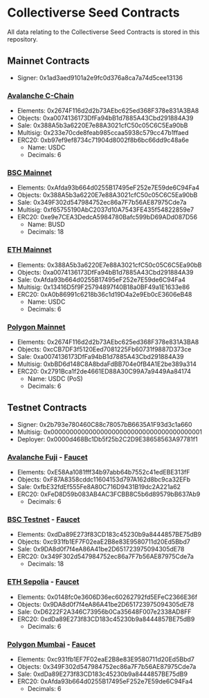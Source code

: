 # **Collectiverse Seed Contracts**
All data relating to the Collectiverse Seed Contracts is stored in this repository.

## **Mainnet Contracts**
- Signer:   0x1ad3aed9101a2e9fc0d376a8ca7a74d5cee13136 

### [Avalanche C-Chain](https://snowtrace.io)
- Elements: 0x2674F116d2d2b73AEbc625ed368F378e831A3BA8
- Objects:  0xa0074136173DfFa94bB1d7885A43Cbd291884A39
- Sale:     0x388A5b3a6220E7e88A3021cfC50c05C6C5Ea90bB
- Multisig: 0x233e70cde8feab985ccaa5938c579cc47b1ffaed
- ERC20:    0xb97ef9ef8734c71904d8002f8b6bc66dd9c48a6e
  - Name:     USDC
  - Decimals: 6

### [BSC Mainnet](https://bscscan.com)
- Elements: 0xAfda93b664d0255B17495eF252e7E59de6C94Fa4
- Objects:  0x388A5b3a6220E7e88A3021cfC50c05C6C5Ea90bB
- Sale:     0x349F302d547984752ec86a7F7b56AE87975Cde7a
- Multisig: 0xf65755190AbC2037d10A7543FE435f54822859e7
- ERC20:    0xe9e7CEA3DedcA5984780Bafc599bD69ADd087D56
  - Name:     BUSD
  - Decimals: 18

### [ETH Mainnet](https://etherscan.io)
- Elements: 0x388A5b3a6220E7e88A3021cfC50c05C6C5Ea90bB
- Objects:  0xa0074136173DfFa94bB1d7885A43Cbd291884A39
- Sale:     0xAfda93b664d0255B17495eF252e7E59de6C94Fa4
- Multisig: 0x13416D5f9F25794897f40B18a0BF49a1E1633e86
- ERC20:    0xA0b86991c6218b36c1d19D4a2e9Eb0cE3606eB48
  - Name:     USDC
  - Decimals: 6

### [Polygon Mainnet](https://polygonscan.com)
- Elements: 0x2674F116d2d2b73AEbc625ed368F378e831A3BA8
- Objects:  0xcCB7DF3f5120Eed7081225Fb60731f9887D373ce
- Sale:     0xa0074136173DfFa94bB1d7885A43Cbd291884A39
- Multisig: 0xbBD6d148C8A8bdaFdBB704e0fB4A1E2be389a314
- ERC20:    0x2791Bca1f2de4661ED88A30C99A7a9449Aa84174
  - Name:     USDC (PoS)
  - Decimals: 6


## **Testnet Contracts**
- Signer:   0x2b793e780460C88c78057bB6635A1F93d3c1a660
- Multisig: 0x0000000000000000000000000000000000000001
- Deployer: 0x0000d468Bc1Db5f25b2C2D9E38658563A97781f1

### [Avalanche Fuji](https://testnet.snowtrace.io) - [Faucet](https://faucet.avax-test.network)
- Elements: 0xE58Aa1081fff34b97abb64b7552c41edEBE313fF
- Objects:  0xF87A8358cddc11604153d797A162d8bc9ca32EFb
- Sale:     0xfbE32fdEf555Fe8A80C716D9431B19dc2A221a62
- ERC20:    0xFeD8D59b083AB4AC3FCBB8C5b6d89579bB637Ab9
  - Decimals: 6

### [BSC Testnet](https://testnet.bscscan.com) - [Faucet](https://testnet.binance.org/faucet-smart)
- Elements: 0xdDa89E273f83CD183c45230b9a8444857BE75dB9
- Objects:  0xc931fb1EF7F02eaE2B8e83E9580711d20Ed5Bbd7
- Sale:     0x9DA8d0f7f4eA86A41be2D651723975094305dE78
- ERC20:    0x349F302d547984752ec86a7F7b56AE87975Cde7a
  - Decimals: 18

### [ETH Sepolia](https://sepolia.etherscan.io) - [Faucet](https://faucet.sepolia.dev/)
- Elements: 0x0148fc0e3606D36ec60262792fd5EFeC2366E36f
- Objects:  0x9DA8d0f7f4eA86A41be2D651723975094305dE78
- Sale:     0xD6222F2A346C73956b0Ca35648F007e2338AD8FF
- ERC20:    0xdDa89E273f83CD183c45230b9a8444857BE75dB9
  - Decimals: 6

### [Polygon Mumbai](https://mumbai.polygonscan.com) - [Faucet](https://faucet.polygon.technology/)
- Elements: 0xc931fb1EF7F02eaE2B8e83E9580711d20Ed5Bbd7
- Objects:  0x349F302d547984752ec86a7F7b56AE87975Cde7a
- Sale:     0xdDa89E273f83CD183c45230b9a8444857BE75dB9
- ERC20:    0xAfda93b664d0255B17495eF252e7E59de6C94Fa4
  - Decimals: 6
